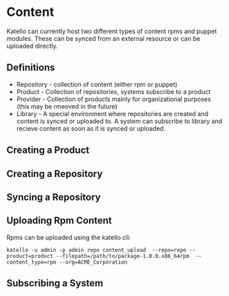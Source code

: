 Content
=======

Katello can currently host two different types of content rpms and puppet modules.
These can be synced from an external resource or can be uploaded directly. 

Definitions
-----------

* Repository - collection of content (either rpm or puppet)
* Product - Collection of repositories, systems subscribe to a product
* Provider - Collection of products mainly for organizational purposes (this may be rmeoved in the future)
* Library - A special environment where repositories are created and content is synced or uploaded to.  A system can subscribe to library and recieve content as soon as it is synced or uploaded.


Creating a Product
------------------



Creating a Repository
---------------------


Syncing a Repository
--------------------


Uploading Rpm Content
---------------------
Rpms can be uploaded using the katello cli:

```katello -u admin -p admin repo content_upload  --repo=repo --product=product --filepath=/path/to/package-1.0.0.x86_64rpm  --content_type=rpm --org=ACME_Corporation```





Subscribing a System
--------------------

